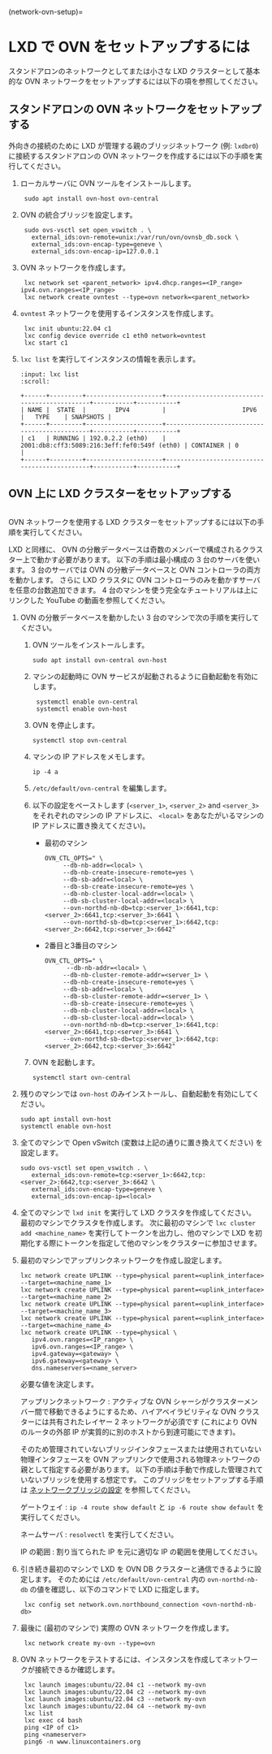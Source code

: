(network-ovn-setup)=
# LXD で OVN をセットアップするには

スタンドアロンのネットワークとしてまたは小さな LXD クラスターとして基本的な OVN ネットワークをセットアップするには以下の項を参照してください。

## スタンドアロンの OVN ネットワークをセットアップする

外向きの接続のために LXD が管理する親のブリッジネットワーク (例: `lxdbr0`) に接続するスタンドアロンの OVN ネットワークを作成するには以下の手順を実行してください。

1. ローカルサーバに OVN ツールをインストールします。

        sudo apt install ovn-host ovn-central

1. OVN の統合ブリッジを設定します。

        sudo ovs-vsctl set open_vswitch . \
          external_ids:ovn-remote=unix:/var/run/ovn/ovnsb_db.sock \
          external_ids:ovn-encap-type=geneve \
          external_ids:ovn-encap-ip=127.0.0.1

1. OVN ネットワークを作成します。

        lxc network set <parent_network> ipv4.dhcp.ranges=<IP_range> ipv4.ovn.ranges=<IP_range>
        lxc network create ovntest --type=ovn network=<parent_network>

1. `ovntest` ネットワークを使用するインスタンスを作成します。

        lxc init ubuntu:22.04 c1
        lxc config device override c1 eth0 network=ovntest
        lxc start c1

1. `lxc list` を実行してインスタンスの情報を表示します。

   ```{terminal}
   :input: lxc list
   :scroll:

   +------+---------+---------------------+----------------------------------------------+-----------+-----------+
   | NAME |  STATE  |        IPV4         |                     IPV6                     |   TYPE    | SNAPSHOTS |
   +------+---------+---------------------+----------------------------------------------+-----------+-----------+
   | c1   | RUNNING | 192.0.2.2 (eth0)    | 2001:db8:cff3:5089:216:3eff:fef0:549f (eth0) | CONTAINER | 0         |
   +------+---------+---------------------+----------------------------------------------+-----------+-----------+
   ```

## OVN 上に LXD クラスターをセットアップする

```{youtube} https://www.youtube.com/watch?v=1M__Rm9iZb8
```

OVN ネットワークを使用する LXD クラスターをセットアップするには以下の手順を実行してください。

LXD と同様に、 OVN の分散データベースは奇数のメンバーで構成されるクラスター上で動かす必要があります。
以下の手順は最小構成の 3 台のサーバを使います。 3 台のサーバでは OVN の分散データベースと OVN コントローラの両方を動かします。
さらに LXD クラスタに OVN コントローラのみを動かすサーバを任意の台数追加できます。
4 台のマシンを使う完全なチュートリアルは上にリンクした YouTube の動画を参照してください。

1. OVN の分散データベースを動かしたい 3 台のマシンで次の手順を実行してください。

   1. OVN ツールをインストールします。

          sudo apt install ovn-central ovn-host

   1. マシンの起動時に OVN サービスが起動されるように自動起動を有効にします。

           systemctl enable ovn-central
           systemctl enable ovn-host

   1. OVN を停止します。

          systemctl stop ovn-central

   1. マシンの IP アドレスをメモします。

          ip -4 a

   1. `/etc/default/ovn-central` を編集します。

   1. 以下の設定をペーストします (`<server_1>`, `<server_2>` and `<server_3>` をそれぞれのマシンの IP アドレスに、 `<local>` をあなたがいるマシンの IP アドレスに置き換えてください)。

      - 最初のマシン

        ```
        OVN_CTL_OPTS=" \
             --db-nb-addr=<local> \
             --db-nb-create-insecure-remote=yes \
             --db-sb-addr=<local> \
             --db-sb-create-insecure-remote=yes \
             --db-nb-cluster-local-addr=<local> \
             --db-sb-cluster-local-addr=<local> \
             --ovn-northd-nb-db=tcp:<server_1>:6641,tcp:<server_2>:6641,tcp:<server_3>:6641 \
             --ovn-northd-sb-db=tcp:<server_1>:6642,tcp:<server_2>:6642,tcp:<server_3>:6642"
        ```

      - 2番目と3番目のマシン

        ```
        OVN_CTL_OPTS=" \
              --db-nb-addr=<local> \
             --db-nb-cluster-remote-addr=<server_1> \
             --db-nb-create-insecure-remote=yes \
             --db-sb-addr=<local> \
             --db-sb-cluster-remote-addr=<server_1> \
             --db-sb-create-insecure-remote=yes \
             --db-nb-cluster-local-addr=<local> \
             --db-sb-cluster-local-addr=<local> \
             --ovn-northd-nb-db=tcp:<server_1>:6641,tcp:<server_2>:6641,tcp:<server_3>:6641 \
             --ovn-northd-sb-db=tcp:<server_1>:6642,tcp:<server_2>:6642,tcp:<server_3>:6642"
        ```

   1. OVN を起動します。

          systemctl start ovn-central

1. 残りのマシンでは `ovn-host` のみインストールし、自動起動を有効にしてください。

       sudo apt install ovn-host
       systemctl enable ovn-host

1. 全てのマシンで Open vSwitch (変数は上記の通りに置き換えてください) を設定します。

       sudo ovs-vsctl set open_vswitch . \
          external_ids:ovn-remote=tcp:<server_1>:6642,tcp:<server_2>:6642,tcp:<server_3>:6642 \
          external_ids:ovn-encap-type=geneve \
          external_ids:ovn-encap-ip=<local>

1. 全てのマシンで `lxd init` を実行して LXD クラスタを作成してください。
   最初のマシンでクラスタを作成します。
   次に最初のマシンで `lxc cluster add <machine_name>` を実行してトークンを出力し、他のマシンで LXD を初期化する際にトークンを指定して他のマシンをクラスターに参加させます。
1. 最初のマシンでアップリンクネットワークを作成し設定します。

       lxc network create UPLINK --type=physical parent=<uplink_interface> --target=<machine_name_1>
       lxc network create UPLINK --type=physical parent=<uplink_interface> --target=<machine_name_2>
       lxc network create UPLINK --type=physical parent=<uplink_interface> --target=<machine_name_3>
       lxc network create UPLINK --type=physical parent=<uplink_interface> --target=<machine_name_4>
       lxc network create UPLINK --type=physical \
          ipv4.ovn.ranges=<IP_range> \
          ipv6.ovn.ranges=<IP_range> \
          ipv4.gateway=<gateway> \
          ipv6.gateway=<gateway> \
          dns.nameservers=<name_server>

   必要な値を決定します。

   アップリンクネットワーク
   : アクティブな OVN シャーシがクラスターメンバー間で移動できるようにするため、ハイアベイラビリティな OVN クラスターには共有されたレイヤー 2 ネットワークが必須です (これにより OVN のルータの外部 IP が実質的に別のホストから到達可能にできます)。

     そのため管理されていないブリッジインタフェースまたは使用されていない物理インタフェースを OVN アップリンクで使用される物理ネットワークの親として指定する必要があります。
     以下の手順は手動で作成した管理されていないブリッジを使用する想定です。
     このブリッジをセットアップする手順は [ネットワークブリッジの設定](https://netplan.io/examples/#configuring-network-bridges) を参照してください。

   ゲートウェイ
   : `ip -4 route show default` と `ip -6 route show default` を実行してください。

   ネームサーバ
   : `resolvectl` を実行してください。

   IP の範囲
   : 割り当てられた IP を元に適切な IP の範囲を使用してください。

1. 引き続き最初のマシンで LXD を OVN DB クラスターと通信できるように設定します。
   そのためには `/etc/default/ovn-central` 内の `ovn-northd-nb-db` の値を確認し、以下のコマンドで LXD に指定します。

        lxc config set network.ovn.northbound_connection <ovn-northd-nb-db>

1. 最後に (最初のマシンで) 実際の OVN ネットワークを作成します。

        lxc network create my-ovn --type=ovn

1. OVN ネットワークをテストするには、インスタンスを作成してネットワークが接続できるか確認します。

        lxc launch images:ubuntu/22.04 c1 --network my-ovn
        lxc launch images:ubuntu/22.04 c2 --network my-ovn
        lxc launch images:ubuntu/22.04 c3 --network my-ovn
        lxc launch images:ubuntu/22.04 c4 --network my-ovn
        lxc list
        lxc exec c4 bash
        ping <IP of c1>
        ping <nameserver>
        ping6 -n www.linuxcontainers.org
